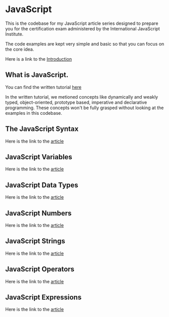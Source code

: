 # JavaScript
This is the codebase for my JavaScript article series designed to prepare you for the 
certification exam administered by the International JavaScript Institute.

The code examples are kept very simple and basic so that you can focus on the core idea.

Here is a link to the [Introduction](https://docs.google.com/document/d/1TsKAGbldpaQ-Rmh6n99OLXfzKIYrhmOtnL3Qb_11Mr0/edit?usp=sharing)

## What is JavaScript.
You can find the written tutorial [here](https://docs.google.com/document/d/1GZhZ5dejOGhwRPLqGPSTrPdys6ZgJyc9PSRtklGKCgg/edit?usp=sharing)

In the written tutorial, we metioned concepts like dynamically and weakly typed, 
object-oriented, prototype based, imperative and declarative programming. These concepts
won't be fully grasped without looking at the examples in this codebase.

## The JavaScript Syntax
Here is the link to the [article](https://docs.google.com/document/d/1xrcUlWNX-xm93sVvYVHlhkeYlgq7Ypf951vK47mmRfk/edit?usp=sharing)

## JavaScript Variables
Here is the link to the [article](https://docs.google.com/document/d/14CFpES2KbpG3vWIpxwgIP0_kLLS__UrDLOjAthgNAfY/edit?usp=sharing)

## JavaScript Data Types
Here is the link to the [article](https://docs.google.com/document/d/198_8gmEbTQGhJA4kxpDZYVa5BG1iXofqE4zC90mRPA4/edit?usp=sharing)

## JavaScript Numbers
Here is the link to the [article](https://docs.google.com/document/d/1-eh0tpbmZPCS1mAnzRIfbAIk6Xy2uFzKwHd5YDLzD-U/edit?usp=sharing)

## JavaScript Strings
Here is the link to the [article](https://docs.google.com/document/d/1nSv_WOLSPPugjZmC0Fi0GDtIFK-4b8_Z1XxFby5Zc40/edit?usp=sharing)

## JavaScript Operators
Here is the link to the [article](https://docs.google.com/document/d/1r9n61DYS4V__Qb3A7QAUBTkooc4hkZkTnmRj1YIOJvQ/edit?usp=sharing)

## JavaScript Expressions
Here is the link to the [article](https://docs.google.com/document/d/1CAKFe6zjjguwZJXuAeynQSJ1J3mpswEiZpk3dLxYOck/edit?usp=sharing)